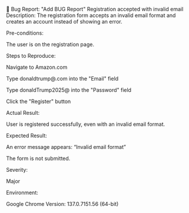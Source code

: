 🐞 Bug Report: "Add BUG Report" Registration accepted with invalid email
Description:
The registration form accepts an invalid email format and creates an account instead of showing an error.

Pre-conditions:

The user is on the registration page.

Steps to Reproduce:

Navigate to Amazon.com

Type donaldtrump@.com into the "Email" field

Type donaldTrump2025@ into the "Password" field

Click the "Register" button

Actual Result:

User is registered successfully, even with an invalid email format.

Expected Result:

An error message appears: “Invalid email format”

The form is not submitted.

Severity:

Major

Environment:

Google Chrome Version: 137.0.7151.56 (64-bit)

